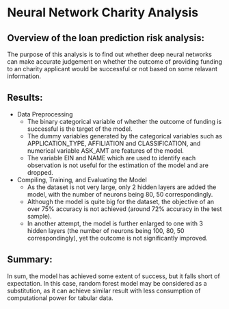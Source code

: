 # Neural Network Charity Analysis
## Overview of the loan prediction risk analysis:
The purpose of this analysis is to find out whether deep neural networks can make accurate judgement on whether the outcome of providing funding to an charity applicant would be successful or not based on some relavant information.
## Results:
* Data Preprocessing
  * The binary categorical variable of whether the outcome of funding is successful is the target of the model.
  * The dummy variables generated by the categorical variables such as APPLICATION_TYPE,	AFFILIATION and	CLASSIFICATION, and numerical variable ASK_AMT are features of the model.
  * The variable EIN and NAME which are used to identify each observation is not useful for the estimation of the model and are dropped.
* Compiling, Training, and Evaluating the Model
  * As the dataset is not very large, only 2 hidden layers are added the model, with the number of neurons being 80, 50 correspondingly.
  * Although the model is quite big for the dataset, the objective of an over 75% accuracy is not achieved (around 72% accuracy in the test sample).
  * In another attempt, the model is further enlarged to one with 3 hidden layers (the number of neurons being 100, 80, 50 correspondingly), yet the outcome is not significantly improved.

## Summary:
In sum, the model has achieved some extent of success, but it falls short of expectation. In this case, random forest model may be considered as a substitution, as it can achieve similar result with less consumption of computational power for tabular data.
